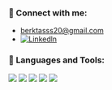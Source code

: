 
### 📩 Connect with me:
-  berktasss20@gmail.com
- [<img alt="Linkedln" src="https://img.shields.io/badge/LinkedIn-0077B5?style=for-the-badge&logo=linkedin&logoColor=white" />](https://www.linkedin.com/in/berk-ta%C5%9F-22b9801b5/)
  
### 🔧 Languages and Tools:
<p>
  
</p>
<p>
  <img src="https://img.shields.io/badge/Java-ED8B00?style=for-the-badge&logo=java&logoColor=white" />
  <img src="https://img.shields.io/badge/-SPR%C4%B0NG%20BOOT-brightgreen?style=for-the-badge&logo=springboot.svg" />
  <img src="https://img.shields.io/badge/RESTFUL-AP%C4%B0-green" />
 <img src="https://img.shields.io/badge/-restassured-orangered" />
 <img src=" https://img.shields.io/badge/-microservices-blue" />
 
</p>
<br />



<br />
<br />
